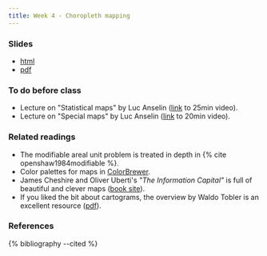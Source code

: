 ```yaml
---
title: Week 4 - Choropleth mapping
---
```


### Slides

- [html](../slides/lecture_04.html)
- [pdf](../slides/lecture_04.pdf)

### To do before class

* Lecture on  "Statistical maps" by Luc Anselin ([link](https://www.youtube.com/watch?v=6-weK5J6xRI) to 25min video).
* Lecture on "Special maps" by Luc Anselin ([link](https://www.youtube.com/watch?v=jKgxNZBCcs0) to 20min video).

### Related readings

* The modifiable areal unit problem is treated in depth in {% cite openshaw1984modifiable %}.
* Color palettes for maps in [ColorBrewer](http://colorbrewer2.org/).
* James Cheshire and Oliver Uberti's *"The Information Capital"* is full of beautiful and clever maps ([book site](http://theinformationcapital.com/)).
* If you liked the bit about cartograms, the overview by Waldo Tobler is an excellent resource ([pdf](http://www.geog.ucsb.edu/~kclarke/Geography232/ToblerCartograms.pdf)).

### References

{% bibliography --cited %}


